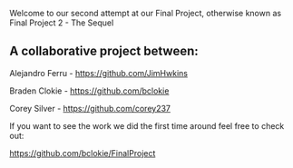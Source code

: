 Welcome to our second attempt at our Final Project, otherwise known as Final Project 2 - The Sequel

## A collaborative project between:

Alejandro Ferru   -   https://github.com/JimHwkins

Braden Clokie     -   https://github.com/bclokie

Corey Silver      -   https://github.com/corey237  


If you want to see the work we did the first time around feel free to check out:

https://github.com/bclokie/FinalProject